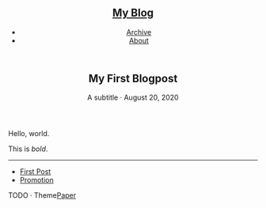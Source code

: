 <!DOCTYPE html>
<html lang="en">
<head>
<meta charset="utf-8"/>
<meta http-equiv="X-UA-Compatible" content="IE=edge"/>
<meta name="viewport" content="width=device-width, initial-scale=1, shrink-to-fit=no"/>
<title>My Blog</title>

<link href="/assets/style.css" rel="stylesheet"/>

</head>
<body class="single">
<header class="header">
<nav class="nav">

<h1 class="logo"><a href="/">My Blog</a></h1>

<ul class="menu">
<li><a href="/blog/archive">Archive</a></li>
<li><a href="/about">About</a></li>
</ul>

</nav>
</header>
<main class="main">
<article class="post-single">
<header class="post-header">
<h1 class="post-title">My First Blogpost</h1>
<div class="post-meta">A subtitle&nbsp;·&nbsp;August 20, 2020</div>
</header>
<div class="post-content">
<p>Hello, world.</p>
<p>This is <em>bold</em>.</p>

<hr/></div>

<footer class="post-footer">
<ul class="post-tags">

<li><a href="/tag/First Post">First Post</a></li>


<li><a href="/tag/Promotion">Promotion</a></li>

</ul>
</footer>

  
</article>
</main>
<footer class="footer">
<span>TODO</span>
<span>&middot;</span>
<span>Theme️<a href="https://github.com/nanxiaobei/hugo-paper" rel="noopener" target="_blank">Paper</a></span>
</footer>
</body>
</html>
